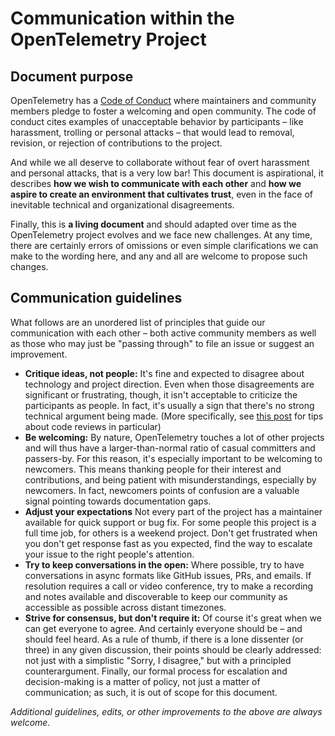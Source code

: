 # Communication within the OpenTelemetry Project

## Document purpose

OpenTelemetry has a [Code of
Conduct](https://github.com/open-telemetry/community/blob/master/code-of-conduct.md)
where maintainers and community members pledge to foster a welcoming and open
community. The code of conduct cites examples of unacceptable behavior by
participants – like harassment, trolling or personal attacks – that would lead to
removal, revision, or rejection of contributions to the project.

And while we all deserve to collaborate without fear of overt harassment and
personal attacks, that is a very low bar! This document is aspirational, it
describes **how we wish to communicate with each other** and **how we aspire to
create an environment that cultivates trust**, even in the face of inevitable
technical and organizational disagreements.

Finally, this is **a living document** and should adapted over time as the
OpenTelemetry project evolves and we face new challenges. At any time, there are
certainly errors of omissions or even simple clarifications we can make to the
wording here, and any and all are welcome to propose such changes.

## Communication guidelines

What follows are an unordered list of principles that guide our communication
with each other – both active community members as well as those who may just be
"passing through" to file an issue or suggest an improvement.

* **Critique ideas, not people:** It's fine and expected to disagree about
  technology and project direction. Even when those disagreements are
  significant or frustrating, though, it isn't acceptable to criticize the
  participants as people. In fact, it's usually a sign that there's no strong
  technical argument being made. (More specifically, see [this
  post](https://developers.redhat.com/blog/2019/07/08/10-tips-for-reviewing-code-you-dont-like/)
  for tips about code reviews in particular)
* **Be welcoming:** By nature, OpenTelemetry touches a lot of other projects and
  will thus have a larger-than-normal ratio of casual committers and passers-by.
  For this reason, it's especially important to be welcoming to newcomers. This
  means thanking people for their interest and contributions, and being patient
  with misunderstandings, especially by newcomers. In fact, newcomers points of
  confusion are a valuable signal pointing towards documentation gaps.
* **Adjust your expectations** Not every part of the project has a maintainer
  available for quick support or bug fix. For some people this project is a full
  time job, for others is a weekend project. Don't get frustrated when you don't
  get response fast as you expected, find the way to escalate your issue to the
  right people's attention.
* **Try to keep conversations in the open:** Where possible, try to have
  conversations in async formats like GitHub issues, PRs, and emails. If
  resolution requires a call or video conference, try to make a recording and
  notes available and discoverable to keep our community as accessible as
  possible across distant timezones.
* **Strive for consensus, but don't require it:** Of course it's great when we
  can get everyone to agree. And certainly everyone should be – and should feel
  heard. As a rule of thumb, if there is a lone dissenter (or three) in any
  given discussion, their points should be clearly addressed: not just with a
  simplistic "Sorry, I disagree," but with a principled counterargument.
  Finally, our formal process for escalation and decision-making is a matter of
  policy, not just a matter of communication; as such, it is out of scope for
  this document.

_Additional guidelines, edits, or other improvements to the above are always
welcome._
